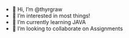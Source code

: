 - 👋 Hi, I’m @thyrgraw
- 👀 I’m interested in most things!
- 🌱 I’m currently learning JAVA
- 💞️ I’m looking to collaborate on Assignments

<!---
thyrgraw/thyrgraw is a ✨ special ✨ repository because its `README.md` (this file) appears on your GitHub profile.
You can click the Preview link to take a look at your changes.
--->
